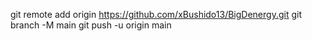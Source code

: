 git remote add origin https://github.com/xBushido13/BigDenergy.git
git branch -M main
git push -u origin main
